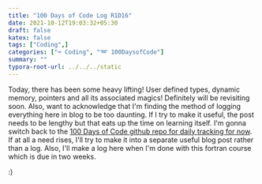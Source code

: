 ```yaml
---
title: "100 Days of Code Log R1D16"
date: 2021-10-12T19:03:32+05:30
draft: false
katex: false
tags: ["Coding",]
categories: ["⌨️ Coding", "➿ 100DaysofCode"]
summary: ""
typora-root-url: ../../../static
---
```


Today, there has been some heavy lifting! User defined types, dynamic memory, pointers and all its associated magics! Definitely will be revisiting soon. Also, want to acknowledge that I'm finding the method of logging everything here in blog to be too daunting. If I try to make it useful, the post needs to be lengthy but that eats up the time on learning itself. I'm gonna switch back to the [100 Days of Code github repo for daily tracking for now](https://github.com/colorizer/100-days-of-code). If at all a need rises, I'll try to make it into a separate useful blog post rather than a log. Also, I'll make a log here when I'm done with this fortran course which is due in two weeks.

:)
